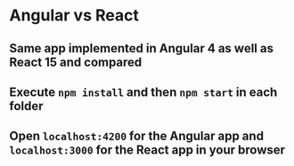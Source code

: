 # Angular vs React
## Same app implemented in Angular 4 as well as React 15 and compared
## Execute `npm install` and then `npm start` in each folder
## Open `localhost:4200` for the Angular app and `localhost:3000` for the React app in your browser
